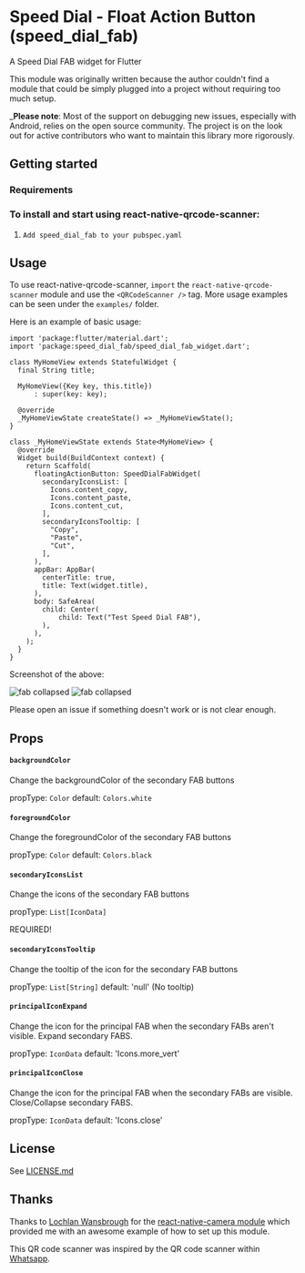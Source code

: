 # Speed Dial - Float Action Button (speed_dial_fab)

A Speed Dial FAB widget for Flutter

This module was originally written because the author couldn't find a module that could be simply plugged into a project without requiring too much setup.

_**Please note**: Most of the support on debugging new issues, especially with Android, relies on the open source community. The project is on the look out for active contributors who want to maintain this library more rigorously.

## Getting started

### Requirements
### To install and start using react-native-qrcode-scanner:

1. `Add speed_dial_fab to your pubspec.yaml`
## Usage

To use react-native-qrcode-scanner, `import` the `react-native-qrcode-scanner` module and use the `<QRCodeScanner />` tag. More usage examples can be seen under the `examples/` folder.

Here is an example of basic usage:

```
import 'package:flutter/material.dart';
import 'package:speed_dial_fab/speed_dial_fab_widget.dart';

class MyHomeView extends StatefulWidget {
  final String title;
  
  MyHomeView({Key key, this.title})
      : super(key: key);

  @override
  _MyHomeViewState createState() => _MyHomeViewState();
}

class _MyHomeViewState extends State<MyHomeView> {
  @override
  Widget build(BuildContext context) {
    return Scaffold(
      floatingActionButton: SpeedDialFabWidget(
        secondaryIconsList: [
          Icons.content_copy,
          Icons.content_paste,
          Icons.content_cut,
        ],
        secondaryIconsTooltip: [
          "Copy",
          "Paste",
          "Cut",
        ],
      ),
      appBar: AppBar(
        centerTitle: true,
        title: Text(widget.title),
      ),
      body: SafeArea(
        child: Center(
            child: Text("Test Speed Dial FAB"),
        ),
      ),
    );
  }
}

```

Screenshot of the above:

![fab collapsed](https://imgur.com/a/bsXu9It)
![fab collapsed](https://i.imgur.com/weziv3c.png)

Please open an issue if something doesn't work or is not clear enough.

## Props

#### `backgroundColor`

Change the backgroundColor of the secondary FAB buttons

propType: `Color`
default: `Colors.white`

#### `foregroundColor`

Change the foregroundColor of the secondary FAB buttons

propType: `Color`
default: `Colors.black`

#### `secondaryIconsList`

Change the icons of the secondary FAB buttons

propType: `List[IconData]`

REQUIRED!

#### `secondaryIconsTooltip`

Change the tooltip of the icon for the secondary FAB buttons

propType: `List[String]`
default: 'null' (No tooltip)

#### `principalIconExpand`

Change the icon for the principal FAB when the secondary FABs aren't visible. Expand secondary FABS.

propType: `IconData`
default: 'Icons.more_vert'

#### `principalIconClose`

Change the icon for the principal FAB when the secondary FABs are visible. Close/Collapse secondary FABS.

propType: `IconData`
default: 'Icons.close'

## License

See [LICENSE.md](LICENSE.md)

## Thanks

Thanks to [Lochlan Wansbrough](https://github.com/lwansbrough) for the [react-native-camera module](https://github.com/lwansbrough/react-native-camera) which provided me with an awesome example of how to set up this module.

This QR code scanner was inspired by the QR code scanner within [Whatsapp](https://www.whatsapp.com/).